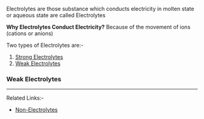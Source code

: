 Electrolytes are those substance which conducts electricity in molten state or aqueous state are called Electrolytes

**Why Electrolytes Conduct Electricity?**
Because of the movement of ions (cations or anions)

Two types of Electrolytes are:-
1. [Strong Electrolytes](Strong%20Electrolytes.md)
2. [Weak Electrolytes](Weak%20Electrolytes.md)
### Weak Electrolytes



---
Related Links:-
- [Non-Electrolytes](Non-Electrolytes.md) 